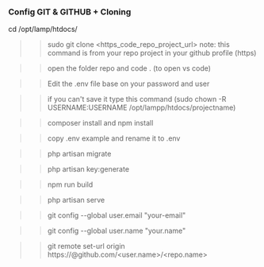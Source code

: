 ### Config GIT & GITHUB + Cloning

cd /opt/lamp/htdocs/

>>sudo git clone <https_code_repo_project_url> note: this command is from your repo project in your github profile (https)

>> open the folder repo and code . (to open vs code)

>>Edit the .env file base on your password and user 

>>if you can't save it type this command (sudo chown -R USERNAME:USERNAME /opt/lampp/htdocs/projectname)

>>composer install and npm install

>>copy .env example and rename it to .env

>>php artisan migrate

>>php artisan key:generate

>>npm run build

>>php artisan serve

>>git config --global user.email "your-email"

>>git config --global user.name "your.name"

>>git remote set-url origin https://<token>@github.com/<user.name>/<repo.name>
